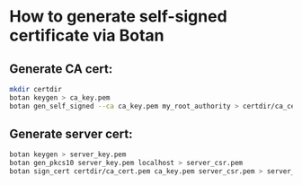 # How to generate self-signed certificate via Botan
## Generate CA cert:
```sh
mkdir certdir
botan keygen > ca_key.pem
botan gen_self_signed --ca ca_key.pem my_root_authority > certdir/ca_cert.pem
```

## Generate server cert:
```sh
botan keygen > server_key.pem
botan gen_pkcs10 server_key.pem localhost > server_csr.pem
botan sign_cert certdir/ca_cert.pem ca_key.pem server_csr.pem > server_cert.pem
```
